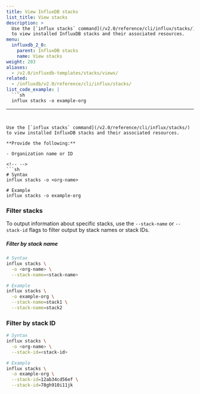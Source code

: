 ```yaml
---
title: View InfluxDB stacks
list_title: View stacks
description: >
  Use the [`influx stacks` command](/v2.0/reference/cli/influx/stacks/)
  to view installed InfluxDB stacks and their associated resources.
menu:
  influxdb_2_0:
    parent: InfluxDB stacks
    name: View stacks
weight: 203
aliases:
  - /v2.0/influxdb-templates/stacks/views/
related:
  - /influxdb/v2.0/reference/cli/influx/stacks/
list_code_example: |
  ```sh
  influx stacks -o example-org
  ```
---
```


Use the [`influx stacks` command](/v2.0/reference/cli/influx/stacks/)
to view installed InfluxDB stacks and their associated resources.

**Provide the following:**

- Organization name or ID

<!-- -->
```sh
# Syntax
influx stacks -o <org-name>

# Example
influx stacks -o example-org
```

### Filter stacks
To output information about specific stacks, use the `--stack-name` or `--stack-id`
flags to filter output by stack names or stack IDs.

##### Filter by stack name
```sh
# Syntax
influx stacks \
  -o <org-name> \
  --stack-name=<stack-name>

# Example
influx stacks \
  -o example-org \
  --stack-name=stack1 \
  --stack-name=stack2
```

### Filter by stack ID
```sh
# Syntax
influx stacks \
  -o <org-name> \
  --stack-id=<stack-id>

# Example
influx stacks \
  -o example-org \
  --stack-id=12ab34cd56ef \
  --stack-id=78gh910i11jk
```
